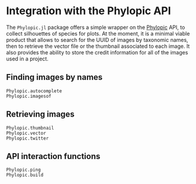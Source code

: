 # Integration with the Phylopic API

The `Phylopic.jl` package offers a simple wrapper on the [Phylopic](https://www.phylopic.org/) API, to collect silhouettes of species for plots. At the moment, it is a minimal viable product that allows to search for the UUID of images by taxonomic names, then to retrieve the vector file or the thumbnail associated to each image. It also provides the ability to store the credit information for all of the images used in a project.

## Finding images by names

```@docs
Phylopic.autocomplete
Phylopic.imagesof
```

## Retrieving images

```@docs
Phylopic.thumbnail
Phylopic.vector
Phylopic.twitter
```

## API interaction functions

```@docs
Phylopic.ping
Phylopic.build
```
